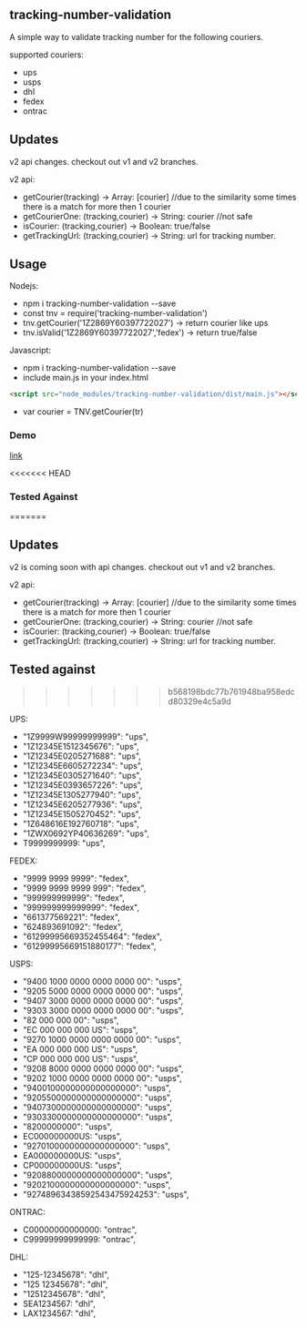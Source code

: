 ## tracking-number-validation

A simple way to validate tracking number for the following couriers.

supported couriers:

- ups
- usps
- dhl
- fedex
- ontrac

## Updates
v2 api changes.
checkout out v1 and v2 branches.

v2 api:

- getCourier(tracking) -> Array: [courier] //due to the similarity some times there is a match for more then 1 courier
- getCourierOne: (tracking,courier) -> String: courier //not safe
- isCourier: (tracking,courier) -> Boolean: true/false
- getTrackingUrl: (tracking,courier) -> String: url for tracking number.

## Usage

Nodejs:

- npm i tracking-number-validation --save
- const tnv = require('tracking-number-validation')
- tnv.getCourier('1Z2869Y60397722027') -> return courier like ups
- tnv.isValid('1Z2869Y60397722027','fedex') -> return true/false

Javascript:

- npm i tracking-number-validation --save
- include main.js in your index.html
```html
<script src="node_modules/tracking-number-validation/dist/main.js"></script>
```
- var courier = TNV.getCourier(tr)

### Demo

[link](https://niradler.github.io/tracking-number-validation/)

<<<<<<< HEAD
### Tested Against
=======
## Updates

v2 is coming soon with api changes.
checkout out v1 and v2 branches.

v2 api:

- getCourier(tracking) -> Array: [courier] //due to the similarity some times there is a match for more then 1 courier
- getCourierOne: (tracking,courier) -> String: courier //not safe
- isCourier: (tracking,courier) -> Boolean: true/false
- getTrackingUrl: (tracking,courier) -> String: url for tracking number.

## Tested against
>>>>>>> b568198bdc77b761948ba958edcd80329e4c5a9d

UPS:

- "1Z9999W99999999999": "ups",
- "1Z12345E1512345676": "ups",
- "1Z12345E0205271688": "ups",
- "1Z12345E6605272234": "ups",
- "1Z12345E0305271640": "ups",
- "1Z12345E0393657226": "ups",
- "1Z12345E1305277940": "ups",
- "1Z12345E6205277936": "ups",
- "1Z12345E1505270452": "ups",
- "1Z648616E192760718": "ups",
- "1ZWX0692YP40636269": "ups",
- T9999999999: "ups",

FEDEX:

- "9999 9999 9999": "fedex",
- "9999 9999 9999 999": "fedex",
- "999999999999": "fedex",
- "999999999999999": "fedex",
- "661377569221": "fedex",
- "624893691092": "fedex",
- "61299995669352455464": "fedex",
- "61299995669151880177": "fedex",

USPS:

- "9400 1000 0000 0000 0000 00": "usps",
- "9205 5000 0000 0000 0000 00": "usps",
- "9407 3000 0000 0000 0000 00": "usps",
- "9303 3000 0000 0000 0000 00": "usps",
- "82 000 000 00": "usps",
- "EC 000 000 000 US": "usps",
- "9270 1000 0000 0000 0000 00": "usps",
- "EA 000 000 000 US": "usps",
- "CP 000 000 000 US": "usps",
- "9208 8000 0000 0000 0000 00": "usps",
- "9202 1000 0000 0000 0000 00": "usps",
- "9400100000000000000000": "usps",
- "9205500000000000000000": "usps",
- "9407300000000000000000": "usps",
- "9303300000000000000000": "usps",
- "8200000000": "usps",
- EC000000000US: "usps",
- "9270100000000000000000": "usps",
- EA000000000US: "usps",
- CP000000000US: "usps",
- "9208800000000000000000": "usps",
- "9202100000000000000000": "usps",
- "92748963438592543475924253": "usps",

ONTRAC:

- C00000000000000: "ontrac",
- C99999999999999: "ontrac",

DHL:

- "125-12345678": "dhl",
- "125 12345678": "dhl",
- "12512345678": "dhl",
- SEA1234567: "dhl",
- LAX1234567: "dhl",